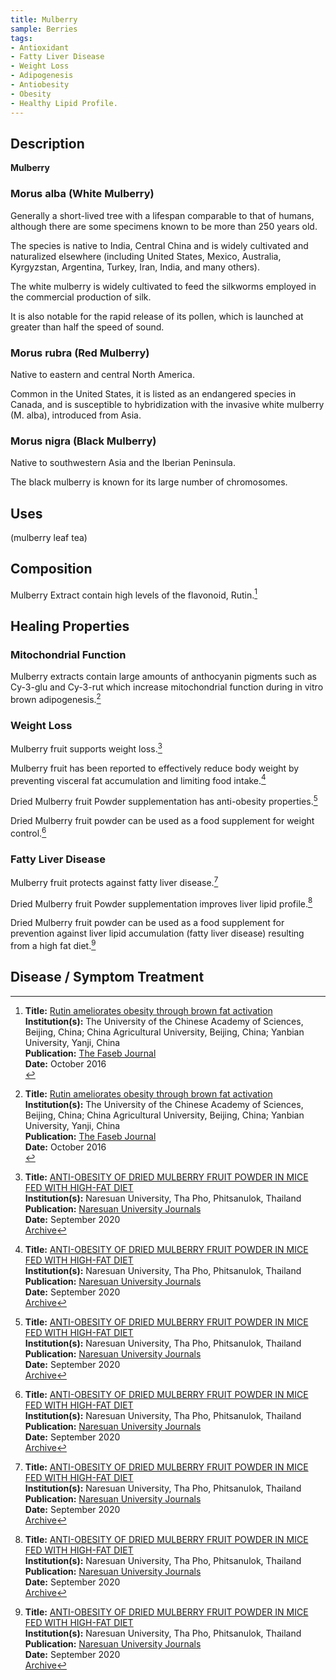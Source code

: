 ```yaml
---
title: Mulberry
sample: Berries
tags:
- Antioxidant
- Fatty Liver Disease
- Weight Loss
- Adipogenesis
- Antiobesity
- Obesity
- Healthy Lipid Profile.
---
```

## Description

**Mulberry** 

### Morus alba (White Mulberry)

Generally a short-lived tree with a lifespan comparable to that of humans, although there are some specimens known to be more than 250 years old.

The species is native to India, Central China and is widely cultivated and naturalized elsewhere (including United States, Mexico, Australia, Kyrgyzstan, Argentina, Turkey, Iran, India, and many others).

The white mulberry is widely cultivated to feed the silkworms employed in the commercial production of silk.

It is also notable for the rapid release of its pollen, which is launched at greater than half the speed of sound.

### Morus rubra (Red Mulberry)

Native to eastern and central North America.

Common in the United States, it is listed as an endangered species in Canada, and is susceptible to hybridization with the invasive white mulberry (M. alba), introduced from Asia.

### Morus nigra (Black Mulberry)

Native to southwestern Asia and the Iberian Peninsula.

The black mulberry is known for its large number of chromosomes.

## Uses

(mulberry leaf tea)

## Composition

Mulberry Extract contain high levels of the flavonoid, Rutin.[^1]

## Healing Properties

### Mitochondrial Function

Mulberry extracts contain large amounts of anthocyanin pigments such as Cy-3-glu and Cy-3-rut which increase mitochondrial function during in vitro brown adipogenesis.[^1]

### Weight Loss

Mulberry fruit supports weight loss.[^2]

Mulberry fruit has been reported to effectively reduce body weight by preventing visceral fat accumulation and limiting food intake.[^2]

Dried Mulberry fruit Powder supplementation has anti-obesity properties.[^2]

Dried Mulberry fruit powder can be used as a food supplement for weight control.[^2]

### Fatty Liver Disease

Mulberry fruit protects against fatty liver disease.[^2]

Dried Mulberry fruit Powder supplementation improves liver lipid profile.[^2]

Dried Mulberry fruit powder can be used as a food supplement for prevention against liver lipid accumulation (fatty liver disease) resulting from a high fat diet.[^2]

## Disease / Symptom Treatment

[^1]: **Title:** [Rutin ameliorates obesity through brown fat activation](https://doi.org/10.1096/fj.201600459rr)<br>
**Institution(s):** The University of the Chinese Academy of Sciences, Beijing, China; China Agricultural University, Beijing, China; Yanbian University, Yanji, China<br>
**Publication:** [The Faseb Journal](https://faseb.onlinelibrary.wiley.com/journal/15306860)<br>
**Date:** October 2016<br>

[^2]: **Title:** [ANTI-OBESITY OF DRIED MULBERRY FRUIT POWDER IN MICE FED WITH HIGH-FAT DIET](https://doi.org/10.14456/nujst.2021.15)<br>
**Institution(s):** Naresuan University, Tha Pho, Phitsanulok, Thailand<br>
**Publication:** [Naresuan University Journals](https://www.journal.nu.ac.th/)<br>
**Date:** September 2020<br>
[Archive](mulberry-02-001.pdf)

[^8]: **Title:** [ ]( )<br>
**Institution(s):** <br>
**Publication:** [ ]( )<br>
**Date:** <br>
[Archive](https://ipfs.io/ipfs/)